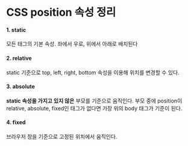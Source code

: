 # CSS position 속성 정리

#### 1. static

모든 태그의 기본 속성. 좌에서 우로, 위에서 아래로 배치된다

#### 2. relative

static 기준으로 top, left, right, bottom 속성을 이용해 위치를 변경할 수 있다. 

#### 3. absolute

**static 속성을 가지고 있지 않은** 부모를 기준으로 움직인다. 부모 중에 position이 relative, absolute, fixed인 태그가 없다면 가장 위의 body 태그가 기준이 된다.

#### 4. fixed

브라우저 창을 기준으로 고정된 위치에서 움직인다.